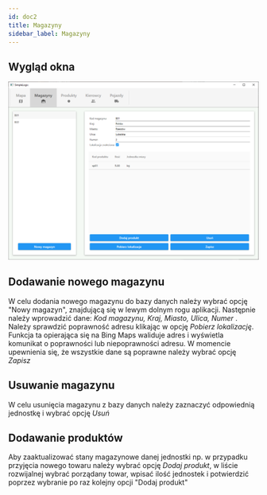 ```yaml
---
id: doc2
title: Magazyny
sidebar_label: Magazyny
---
```





## Wygląd okna

![alt-text](/docs/assets/okno_magazyny.png)


## Dodawanie nowego magazynu

W celu dodania nowego magazynu do bazy danych należy wybrać opcję "Nowy magazyn", znajdującą się w lewym dolnym rogu aplikacji. Następnie należy wprowadzić dane: <i> Kod magazynu, Kraj, Miasto, Ulica, Numer </i>. Należy sprawdzić poprawność adresu klikając w opcję <i>Pobierz lokalizację</i>. Funkcja ta opierająca się na Bing Maps waliduje adres i wyświetla komunikat o poprawności lub niepoprawności adresu. W momencie upewnienia się, że wszystkie dane są poprawne należy wybrać opcję <i>Zapisz</i>

## Usuwanie magazynu

W celu usunięcia magazynu z bazy danych należy zaznaczyć odpowiednią jednostkę i wybrać opcję <i>Usuń</i>


## Dodawanie produktów

Aby zaaktualizować stany magazynowe danej jednostki np. w przypadku przyjęcia nowego towaru należy wybrać opcję <i>Dodaj produkt</i>, w liście rozwijalnej wybrać porządany towar, wpisać ilość jednostek i potwierdzić poprzez wybranie po raz kolejny opcji "Dodaj produkt"